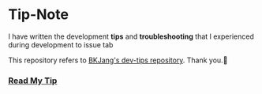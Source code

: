 # Tip-Note

I have written the development **tips** and **troubleshooting** that I experienced during development to issue tab

This repository refers to [BKJang's dev-tips repository](https://github.com/BKJang/dev-tips). Thank you.🙏

### [Read My Tip](https://github.com/SeonHyungJo/Tip-Note/issues)
